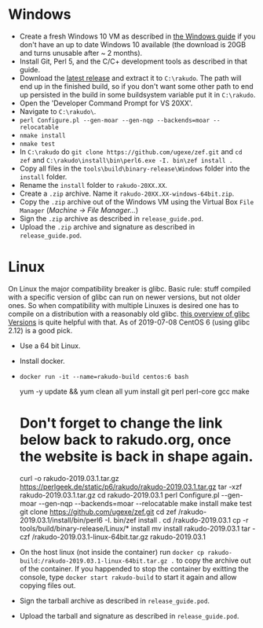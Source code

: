 Windows
=======

- Create a fresh Windows 10 VM as described in [the Windows guide](windows.md) if you don't have an up to date Windows 10 available (the download is 20GB and turns unusable after ~ 2 months).
- Install Git, Perl 5, and the C/C+ development tools as described in that guide.
- Download the [latest release](http://rakudo.org/files/rakudo) and extract it to `C:\rakudo`. The path will end up in the finished build, so if you don't want some other path to end up persisted in the build in some buildsystem variable put it in `C:\rakudo`.
- Open the 'Developer Command Prompt for VS 20XX'.
- Navigate to `C:\rakudo\`.
- `perl Configure.pl --gen-moar --gen-nqp --backends=moar --relocatable`
- `nmake install`
- `nmake test`
- In `C:\rakudo` do `git clone https://github.com/ugexe/zef.git` and `cd zef` and `C:\rakudo\install\bin\perl6.exe -I. bin\zef install .`
- Copy all files in the `tools\build\binary-release\Windows` folder into the `install` folder.
- Rename the `install` folder to `rakudo-20XX.XX`.
- Create a `.zip` archive. Name it `rakudo-20XX.XX-windows-64bit.zip`.
- Copy the `.zip` archive out of the Windows VM using the Virtual Box `File Manager` (*Machine -> File Manager...*)
- Sign the `.zip` archive as described in `release_guide.pod`.
- Upload the `.zip` archive and signature as described in `release_guide.pod`.


Linux
=====

On Linux the major compatibility breaker is glibc. Basic rule: stuff compiled with a specific version of glibc can run on newer versions, but not older ones. So when compatibility with multiple Linuxes is desired one has to compile on a distribution with a reasonably old glibc.
[this overview of glibc Versions](https://gist.github.com/wagenet/35adca1a032cec2999d47b6c40aa45b1) is quite helpful with that.
As of 2019-07-08 CentOS 6 (using glibc 2.12) is a good pick.

- Use a 64 bit Linux.
- Install docker.
- `docker run -it --name=rakudo-build centos:6 bash`

    yum -y update && yum clean all
    yum install git perl perl-core gcc make
    # Don't forget to change the link below back to rakudo.org, once the website is back in shape again.
    curl -o rakudo-2019.03.1.tar.gz https://perlgeek.de/static/p6/rakudo/rakudo-2019.03.1.tar.gz
    tar -xzf rakudo-2019.03.1.tar.gz
    cd rakudo-2019.03.1
    perl Configure.pl --gen-moar --gen-nqp --backends=moar --relocatable
    make install
    make test
    git clone https://github.com/ugexe/zef.git
    cd zef
    /rakudo-2019.03.1/install/bin/perl6 -I. bin/zef install .
    cd /rakudo-2019.03.1
    cp -r tools/build/binary-release/Linux/* install
    mv install rakudo-2019.03.1
    tar -czf /rakudo-2019.03.1-linux-64bit.tar.gz rakudo-2019.03.1

- On the host linux (not inside the container) run `docker cp rakudo-build:/rakudo-2019.03.1-linux-64bit.tar.gz .` to copy the archive out of the container. If you happended to stop the container by exitting the console, type `docker start rakudo-build` to start it again and allow copying files out.
- Sign the tarball archive as described in `release_guide.pod`.
- Upload the tarball and signature as described in `release_guide.pod`.

